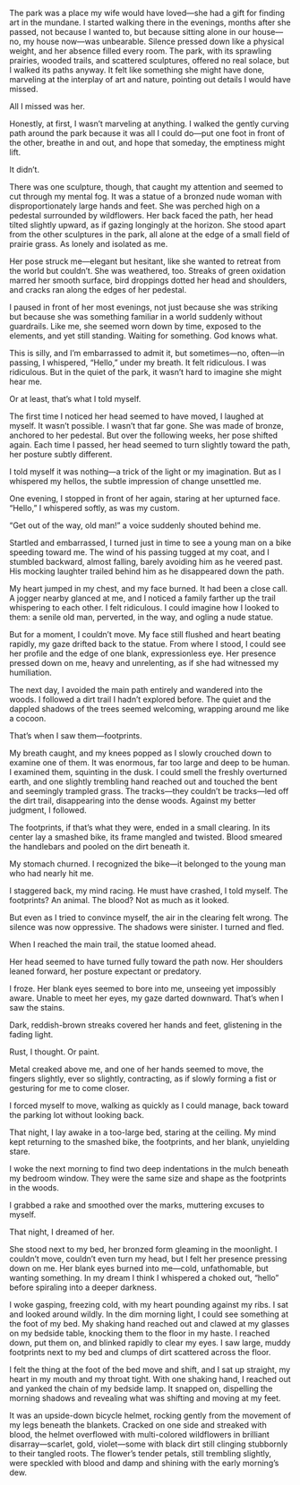 The park was a place my wife would have loved—she had a gift for finding art in the mundane. I started walking there in the evenings, months after she passed, not because I wanted to, but because sitting alone in our house—no, my house now—was unbearable. Silence pressed down like a physical weight, and her absence filled every room. The park, with its sprawling prairies, wooded trails, and scattered sculptures, offered no real solace, but I walked its paths anyway. It felt like something she might have done, marveling at the interplay of art and nature, pointing out details I would have missed.

All I missed was her.

Honestly, at first, I wasn’t marveling at anything. I walked the gently curving path around the park because it was all I could do—put one foot in front of the other, breathe in and out, and hope that someday, the emptiness might lift.

It didn’t.

There was one sculpture, though, that caught my attention and seemed to cut through my mental fog. It was a statue of a bronzed nude woman with disproportionately large hands and feet. She was perched high on a pedestal surrounded by wildflowers. Her back faced the path, her head tilted slightly upward, as if gazing longingly at the horizon. She stood apart from the other sculptures in the park, all alone at the edge of a small field of prairie grass. As lonely and isolated as me.

Her pose struck me—elegant but hesitant, like she wanted to retreat from the world but couldn’t. She was weathered, too. Streaks of green oxidation marred her smooth surface, bird droppings dotted her head and shoulders, and cracks ran along the edges of her pedestal.

I paused in front of her most evenings, not just because she was striking but because she was something familiar in a world suddenly without guardrails. Like me, she seemed worn down by time, exposed to the elements, and yet still standing. Waiting for something. God knows what.

This is silly, and I’m embarrassed to admit it, but sometimes—no, often—in passing, I whispered, “Hello,” under my breath. It felt ridiculous. I was ridiculous. But in the quiet of the park, it wasn’t hard to imagine she might hear me.

Or at least, that’s what I told myself.

The first time I noticed her head seemed to have moved, I laughed at myself. It wasn’t possible. I wasn’t that far gone. She was made of bronze, anchored to her pedestal. But over the following weeks, her pose shifted again. Each time I passed, her head seemed to turn slightly toward the path, her posture subtly different.

I told myself it was nothing—a trick of the light or my imagination. But as I whispered my hellos, the subtle impression of change unsettled me.

One evening, I stopped in front of her again, staring at her upturned face. “Hello,” I whispered softly, as was my custom.

“Get out of the way, old man!” a voice suddenly shouted behind me.

Startled and embarrassed, I turned just in time to see a young man on a bike speeding toward me. The wind of his passing tugged at my coat, and I stumbled backward, almost falling, barely avoiding him as he veered past. His mocking laughter trailed behind him as he disappeared down the path.

My heart jumped in my chest, and my face burned. It had been a close call. A jogger nearby glanced at me, and I noticed a family farther up the trail whispering to each other. I felt ridiculous. I could imagine how I looked to them: a senile old man, perverted, in the way, and ogling a nude statue.

But for a moment, I couldn’t move. My face still flushed and heart beating rapidly, my gaze drifted back to the statue. From where I stood, I could see her profile and the edge of one blank, expressionless eye. Her presence pressed down on me, heavy and unrelenting, as if she had witnessed my humiliation.

The next day, I avoided the main path entirely and wandered into the woods. I followed a dirt trail I hadn’t explored before. The quiet and the dappled shadows of the trees seemed welcoming, wrapping around me like a cocoon.

That’s when I saw them—footprints.

My breath caught, and my knees popped as I slowly crouched down to examine one of them. It was enormous, far too large and deep to be human. I examined them, squinting in the dusk. I could smell the freshly overturned earth, and one slightly trembling hand reached out and touched the bent and seemingly trampled grass. The tracks—they couldn’t be tracks—led off the dirt trail, disappearing into the dense woods. Against my better judgment, I followed.

The footprints, if that’s what they were, ended in a small clearing. In its center lay a smashed bike, its frame mangled and twisted. Blood smeared the handlebars and pooled on the dirt beneath it.

My stomach churned. I recognized the bike—it belonged to the young man who had nearly hit me.

I staggered back, my mind racing. He must have crashed, I told myself. The footprints? An animal. The blood? Not as much as it looked.

But even as I tried to convince myself, the air in the clearing felt wrong. The silence was now oppressive. The shadows were sinister. I turned and fled.

When I reached the main trail, the statue loomed ahead.

Her head seemed to have turned fully toward the path now. Her shoulders leaned forward, her posture expectant or predatory.

I froze. Her blank eyes seemed to bore into me, unseeing yet impossibly aware. Unable to meet her eyes, my gaze darted downward. That’s when I saw the stains.

Dark, reddish-brown streaks covered her hands and feet, glistening in the fading light.

Rust, I thought. Or paint.

Metal creaked above me, and one of her hands seemed to move, the fingers slightly, ever so slightly, contracting, as if slowly forming a fist or gesturing for me to come closer.

I forced myself to move, walking as quickly as I could manage, back toward the parking lot without looking back.

That night, I lay awake in a too-large bed, staring at the ceiling. My mind kept returning to the smashed bike, the footprints, and her blank, unyielding stare.

I woke the next morning to find two deep indentations in the mulch beneath my bedroom window. They were the same size and shape as the footprints in the woods.

I grabbed a rake and smoothed over the marks, muttering excuses to myself.

That night, I dreamed of her.

She stood next to my bed, her bronzed form gleaming in the moonlight. I couldn’t move, couldn’t even turn my head, but I felt her presence pressing down on me. Her blank eyes burned into me—cold, unfathomable, but wanting something. In my dream I think I whispered a choked out, “hello” before spiraling into a deeper darkness.

I woke gasping, freezing cold, with my heart pounding against my ribs. I sat and looked around wildly. In the dim morning light, I could see something at the foot of my bed. My shaking hand reached out and clawed at my glasses on my bedside table, knocking them to the floor in my haste. I reached down, put them on, and blinked rapidly to clear my eyes. I saw large, muddy footprints next to my bed and clumps of dirt scattered across the floor.

I felt the thing at the foot of the bed move and shift, and I sat up straight, my heart in my mouth and my throat tight. With one shaking hand, I reached out and yanked the chain of my bedside lamp. It snapped on, dispelling the morning shadows and revealing what was shifting and moving at my feet.

It was an upside-down bicycle helmet, rocking gently from the movement of my legs beneath the blankets. Cracked on one side and streaked with blood, the helmet overflowed with multi-colored wildflowers in brilliant disarray—scarlet, gold, violet—some with black dirt still clinging stubbornly to their tangled roots. The flower’s tender petals, still trembling slightly, were speckled with blood and damp and shining with the early morning’s dew.
